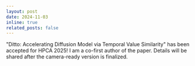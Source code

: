 ```yaml
---
layout: post
date: 2024-11-03
inline: true
related_posts: false
---
```


"Ditto: Accelerating Diffusion Model via Temporal Value Similarity" has been accepted for HPCA 2025! I am a co-first author of the paper. Details will be shared after the camera-ready version is finalized.